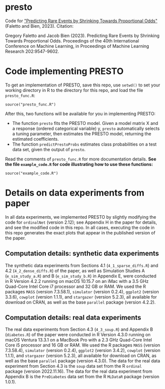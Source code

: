 # presto
Code for ["Predicting Rare Events by Shrinking Towards Proportional Odds"](https://proceedings.mlr.press/v202/faletto23a.html) (Faletto and Bien, 2023). Citation:

Gregory Faletto and Jacob Bien (2023). Predicting Rare Events by Shrinking Towards Proportional Odds. Proceedings of the 40th International Conference on Machine Learning, in Proceedings of Machine Learning Research 202:9547-9602.

# Code implementing PRESTO

To get an implementation of PRESTO, save this repo, use `setwd()` to set your working directory in R to the directory for this repo, and load the file `presto_func.R`:

```
source("presto_func.R")
```
After this, two functions will be available for you in implementing PRESTO:
* The function `presto` fits the PRESTO model. Given a model matrix X and a response (ordered categorical variable) y, `presto` automatically selects a tuning parameter, then estimates the PRESTO model, returning the estimated coefficients.
* The function `predictPrestoProbs` estimates class probabilities on a test data set, given the output of `presto`.

Read the comments of `presto_func.R` for more documentation details. **See the file `example_code.R` for code illustrating how to use these functions:**

```
source("example_code.R")
```

# Details on data experiments from paper

In all data experiments, we implemented PRESTO by slightly modifying the code for `ordinalNet` (version 2.12); see Appendix H in the paper for details, and see the modified code in this repo. In all cases, executing the code in this repo generates the exact plots that appear in the published version of the paper.

## Computation details: synthetic data experiments

The synthetic data experiments from Sections 4.1 (`4_1_sparse_diffs.R`) and 4.2 (`4_2_dense_diffs.R`) of the paper, as well as Simulation Studies A (`e_sim_study_a.R`) and B (`e_sim_study_b.R`) in Appendix E, were conducted in R Version 4.2.2 running on macOS 10.15.7 on an iMac with a 3.5 GHz Quad-Core Intel Core i7 processor and 32 GB or RAM. We used the R packages `MASS` (version 7.3.58.1), `simulator` (version 0.2.4), `ggplot2` (version 3.3.6), `cowplot` (version 1.1.1), and `stargazer` (version 5.2.3), all available for download on CRAN, as well as the base `parallel` package (version 4.2.2).

## Computation details: real data experiments

The real data experiments from Section 4.3 (`4_3_soup.R`) and Appendix B (`diabetes.R`) of the paper were conducted in R Version 4.3.0 running on macOS Ventura 13.3.1 on a MacBook Pro with a 2.3 GHz Quad-Core Intel Core i5 processor and 16 GB or RAM. We used the R packages `MASS` (version 7.3.58.4), `simulator` (version 0.2.4), `ggplot2` (version 3.4.2), `cowplot` (version 1.1.1), and `stargazer` (version 5.2.3), all available for download on CRAN, as well as the base `parallel` package (version 4.3.0). The data for the real data experiment from Section 4.3 is the `soup` data set from the R `ordinal` package (version 2022.11.16). The data for the real data experiment from Appendix B is the `PreDiabetes` data set from the R `MLDataR` package (version 1.0.1).
